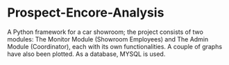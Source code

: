 # Prospect-Encore-Analysis
 A Python framework for a car showroom; the project consists of two modules: The Monitor Module (Showroom Employees) and The Admin Module (Coordinator), each with its own functionalities. A couple of graphs have also been plotted. As a database, MYSQL is used.
